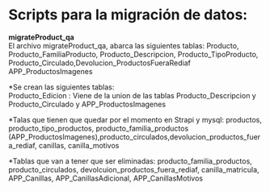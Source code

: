 # Scripts para la migración de datos:  

**migrateProduct_qa**  
El archivo migrateProduct_qa, abarca las siguientes tablas: 
Producto, Producto_FamiliaProducto, Producto_Descripcion, Producto_TipoProducto, Producto_Circulado,Devolucion_ProductosFueraRediaf
APP_ProductosImagenes

*Se crean las siguientes tablas:  
Producto_Edicion : Viene de la union de las tablas Producto_Descripcion y Producto_Circulado y APP_ProductosImagenes


*Talas que tienen que quedar por el momento en Strapi y mysql:
productos, producto_tipo_productos, producto_familia_productos (APP_ProductosImagenes),producto_circulados,devolucion_productos_fuera_rediaf, canillas, canilla_motivos

*Tablas que van a tener que ser eliminadas: producto_familia_productos, producto_circulados, devolcuion_productos_fuera_rediaf, canilla_matricula, APP_Canillas, APP_CanillasAdicional, APP_CanillasMotivos
